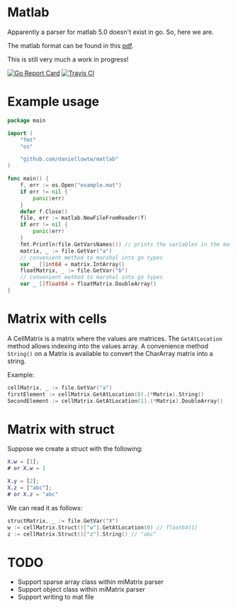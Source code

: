 # Matlab

Apparently a parser for matlab 5.0 doesn't exist in go. So, here we are.

The matlab format can be found in this [pdf](https://www.mathworks.com/help/pdf_doc/matlab/matfile_format.pdf).

This is still very much a work in progress!

[![Go Report Card](https://goreportcard.com/badge/github.com/daniellowtw/matlab)](https://goreportcard.com/report/github.com/daniellowtw/matlab)
[![Travis CI](https://travis-ci.org/daniellowtw/matlab.svg?branch=master)](https://travis-ci.org/daniellowtw/matlab.svg?branch=master)

# Example usage

```go
package main

import (
	"fmt"
	"os"

	"github.com/daniellowtw/matlab"
)

func main() {
	f, err := os.Open("example.mat")
	if err != nil {
		panic(err)
	}
	defer f.Close()
	file, err := matlab.NewFileFromReader(f)
	if err != nil {
		panic(err)
	}
	fmt.Println(file.GetVarsNames()) // prints the variables in the mat file
	matrix, _ := file.GetVar("a")
	// convenient method to marshal into go types
	var _ []int64 = matrix.IntArray()
	floatMatrix, _ := file.GetVar("b")
	// convenient method to marshal into go types
	var _ []float64 = floatMatrix.DoubleArray()
}
```

# Matrix with cells

A CellMatrix is a matrix where the values are matrices. The `GetAtLocation` method allows indexing into the values array. A convenience method `String()` on a Matrix is available to convert the CharArray matrix into a string.

Example:
```go
cellMatrix, _ := file.GetVar("a")
firstElement := cellMatrix.GetAtLocation(0).(*Matrix).String()
SecondElement := cellMatrix.GetAtLocation(1).(*Matrix).DoubleArray()
```

# Matrix with struct

Suppose we create a struct with the following:
```matlab
X.w = [1];
# or X.w = 1

X.y = [2];
X.z = ["abc"];
# or X.z = "abc"
```

We can read it as follows:
```go
structMatrix, _ := file.GetVar("X")
w := cellMatrix.Struct()["w"].GetAtLocation(0) // float64(1)
z := cellMatrix.Struct()["z"].String() // "abc"
```

# TODO

- Support sparse array class within miMatrix parser
- Support object class within miMatrix parser
- Support writing to mat file
